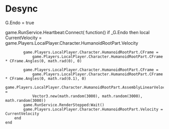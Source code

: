 # Desync

G.Endo = true

game.RunService.Heartbeat:Connect(
    function()
        if _G.Endo then
            local CurrentVelocity = game.Players.LocalPlayer.Character.HumanoidRootPart.Velocity

            game.Players.LocalPlayer.Character.HumanoidRootPart.CFrame =
                game.Players.LocalPlayer.Character.HumanoidRootPart.CFrame * CFrame.Angles(0, math.rad(0), 0)

            game.Players.LocalPlayer.Character.HumanoidRootPart.CFrame =
                game.Players.LocalPlayer.Character.HumanoidRootPart.CFrame * CFrame.Angles(0, math.rad(0.1), 0)
            game.Players.LocalPlayer.Character.HumanoidRootPart.AssemblyLinearVelocity =
                Vector3.new(math.random(3000), math.random(3000), math.random(3000))
            game.RunService.RenderStepped:Wait()
            game.Players.LocalPlayer.Character.HumanoidRootPart.Velocity = CurrentVelocity
        end
    end
